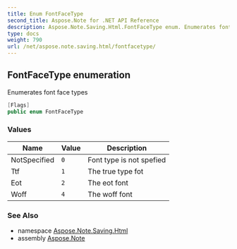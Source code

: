 ```yaml
---
title: Enum FontFaceType
second_title: Aspose.Note for .NET API Reference
description: Aspose.Note.Saving.Html.FontFaceType enum. Enumerates font face types
type: docs
weight: 790
url: /net/aspose.note.saving.html/fontfacetype/
---
```

## FontFaceType enumeration

Enumerates font face types

```csharp
[Flags]
public enum FontFaceType
```

### Values

| Name | Value | Description |
| --- | --- | --- |
| NotSpecified | `0` | Font type is not spefied |
| Ttf | `1` | The true type fot |
| Eot | `2` | The eot font |
| Woff | `4` | The woff font |

### See Also

* namespace [Aspose.Note.Saving.Html](../../aspose.note.saving.html/)
* assembly [Aspose.Note](../../)


